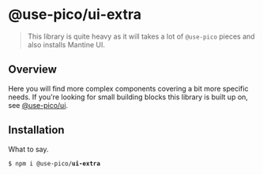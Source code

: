 # @use-pico/ui-extra

> This library is quite heavy as it will takes a lot of `@use-pico` pieces and also
> installs Mantine UI.

## Overview

Here you will find more complex components covering a bit more specific needs. If you're looking for small building blocks this
library is built up on, see [@use-pico/ui](ui.md).

## Installation

What to say.

<tabs>
    <tab title="npm">
        <code>$ npm i @use-pico/<b>ui-extra</b></code>
    </tab>
</tabs>
